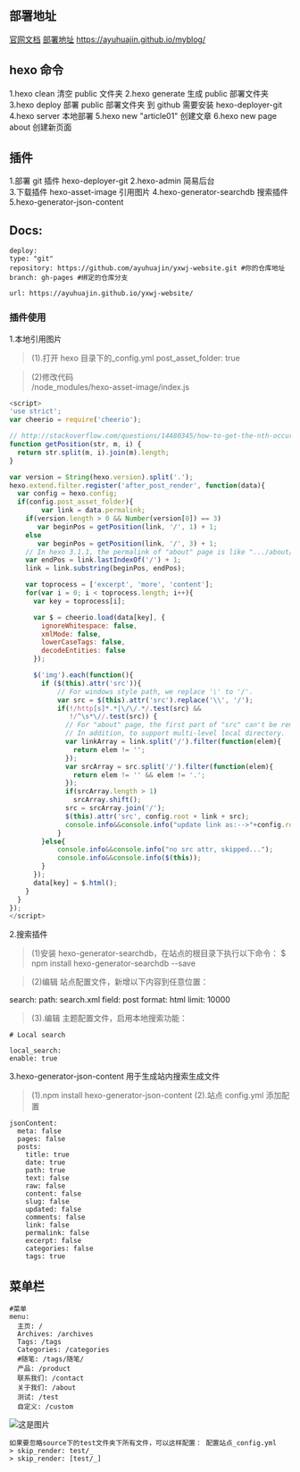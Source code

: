 ## 部署地址

[官网文档](https://hexo.io/docs/one-command-deployment)
[部署地址](https://ayuhuajin.github.io/myblog/) https://ayuhuajin.github.io/myblog/

## hexo 命令

1.hexo clean 清空 public 文件夹
2.hexo generate 生成 public 部署文件夹  
3.hexo deploy 部署 public 部署文件夹 到 github 需要安装 hexo-deployer-git
4.hexo server 本地部署
5.hexo new "article01" 创建文章
6.hexo new page about 创建新页面

## 插件

1.部署 git 插件 hexo-deployer-git
2.hexo-admin 简易后台  
3.下载插件 hexo-asset-image 引用图片
4.hexo-generator-searchdb 搜索插件
5.hexo-generator-json-content

## Docs:

```
deploy:
type: "git"
repository: https://github.com/ayuhuajin/yxwj-website.git #你的仓库地址
branch: gh-pages #绑定的仓库分支

url: https://ayuhuajin.github.io/yxwj-website/
```

### 插件使用

1.本地引用图片

> (1).打开 hexo 目录下的\_config.yml
> post_asset_folder: true

> (2)修改代码  
> /node_modules/hexo-asset-image/index.js

```js
<script>
'use strict';
var cheerio = require('cheerio');

// http://stackoverflow.com/questions/14480345/how-to-get-the-nth-occurrence-in-a-string
function getPosition(str, m, i) {
  return str.split(m, i).join(m).length;
}

var version = String(hexo.version).split('.');
hexo.extend.filter.register('after_post_render', function(data){
  var config = hexo.config;
  if(config.post_asset_folder){
    	var link = data.permalink;
	if(version.length > 0 && Number(version[0]) == 3)
	   var beginPos = getPosition(link, '/', 1) + 1;
	else
	   var beginPos = getPosition(link, '/', 3) + 1;
	// In hexo 3.1.1, the permalink of "about" page is like ".../about/index.html".
	var endPos = link.lastIndexOf('/') + 1;
    link = link.substring(beginPos, endPos);

    var toprocess = ['excerpt', 'more', 'content'];
    for(var i = 0; i < toprocess.length; i++){
      var key = toprocess[i];

      var $ = cheerio.load(data[key], {
        ignoreWhitespace: false,
        xmlMode: false,
        lowerCaseTags: false,
        decodeEntities: false
      });

      $('img').each(function(){
		if ($(this).attr('src')){
			// For windows style path, we replace '\' to '/'.
			var src = $(this).attr('src').replace('\\', '/');
			if(!/http[s]*.*|\/\/.*/.test(src) &&
			   !/^\s*\//.test(src)) {
			  // For "about" page, the first part of "src" can't be removed.
			  // In addition, to support multi-level local directory.
			  var linkArray = link.split('/').filter(function(elem){
				return elem != '';
			  });
			  var srcArray = src.split('/').filter(function(elem){
				return elem != '' && elem != '.';
			  });
			  if(srcArray.length > 1)
				srcArray.shift();
			  src = srcArray.join('/');
			  $(this).attr('src', config.root + link + src);
			  console.info&&console.info("update link as:-->"+config.root + link + src);
			}
		}else{
			console.info&&console.info("no src attr, skipped...");
			console.info&&console.info($(this));
		}
      });
      data[key] = $.html();
    }
  }
});
</script>

```

2.搜索插件

> (1)安装 hexo-generator-searchdb，在站点的根目录下执行以下命令：
> $ npm install hexo-generator-searchdb --save

> (2)编辑 站点配置文件，新增以下内容到任意位置：

search:
path: search.xml
field: post
format: html
limit: 10000

> (3).编辑 主题配置文件，启用本地搜索功能：

```
# Local search

local_search:
enable: true
```

3.hexo-generator-json-content 用于生成站内搜索生成文件

> (1).npm install hexo-generator-json-content
> (2).站点 config.yml 添加配置

```
jsonContent:
  meta: false
  pages: false
  posts:
    title: true
    date: true
    path: true
    text: false
    raw: false
    content: false
    slug: false
    updated: false
    comments: false
    link: false
    permalink: false
    excerpt: false
    categories: false
    tags: true
```

## 菜单栏

```
#菜单
menu:
  主页: /
  Archives: /archives
  Tags: /tags
  Categories: /categories
  #随笔: /tags/随笔/
  产品: /product
  联系我们: /contact
  关于我们: /about
  测试: /test
  自定义: /custom
```

![这是图片](/assets/img/philly-magic-garden.jpg "Magic Gardens")

```
如果要忽略source下的test文件夹下所有文件，可以这样配置： 配置站点_config.yml
> skip_render: test/_
> skip_render: [test/_]
```
